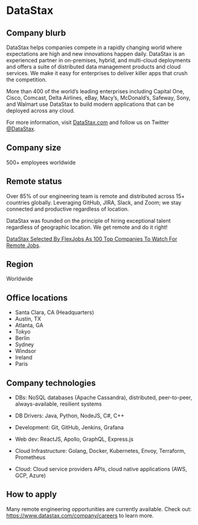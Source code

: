 # DataStax

## Company blurb

DataStax helps companies compete in a rapidly changing world where expectations are high and new innovations happen daily. 
DataStax is an experienced partner in on-premises, hybrid, and multi-cloud deployments and offers a suite of distributed 
data management products and cloud services. We make it easy for enterprises to deliver killer apps that crush the 
competition.

More than 400 of the world’s leading enterprises including Capital One, Cisco, Comcast, Delta Airlines, eBay, Macy’s, 
McDonald’s, Safeway, Sony, and Walmart use DataStax to build modern applications that can be deployed across any cloud. 

For more information, visit [DataStax.com](https://www.datastax.com) and follow us on Twitter [@DataStax](https://twitter.com/DataStax).

## Company size

500+ employees worldwide

## Remote status

Over 85% of our engineering team is remote and distributed across 15+ countries globally. Leveraging GitHub, JIRA, 
Slack, and Zoom; we stay connected and productive regardless of location. 

DataStax was founded on the principle of hiring exceptional talent regardless of geographic location. We get remote and 
do it right!

[DataStax Selected By FlexJobs As 100 Top Companies To Watch For Remote Jobs](https://www.flexjobs.com/blog/post/100-top-companies-with-remote-jobs-in-2019).

## Region

Worldwide

## Office locations

- Santa Clara, CA (Headquarters)
- Austin, TX
- Atlanta, GA
- Tokyo
- Berlin
- Sydney
- Windsor
- Ireland
- Paris

## Company technologies

- DBs: NoSQL databases (Apache Cassandra), distributed, peer-to-peer, always-available, resilient systems
 
- DB Drivers: Java, Python, NodeJS, C#, C++

- Development: Git, GitHub, Jenkins, Grafana

- Web dev: ReactJS, Apollo, GraphQL, Express.js

- Cloud Infrastructure: Golang, Docker, Kubernetes, Envoy, Terraform, Prometheus

- Cloud: Cloud service providers APIs, cloud native applications (AWS, GCP, Azure)

## How to apply

Many remote engineering opportunities are currently available. Check out: https://www.datastax.com/company/careers to 
learn more.